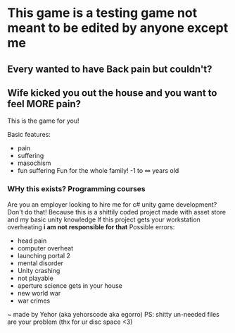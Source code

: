 # This game is a testing game not meant to be edited by anyone except me
## Every wanted to have Back pain but couldn't?
## Wife kicked you out the house and you want to feel MORE pain?
This is the game for you!

Basic features:
- pain
- suffering
- masochism
- fun suffering
Fun for the whole family! -1 to ∞ years old

### WHy this exists? Programming courses
Are you an employer looking to hire me for c# unity game development? Don't do that! Because this is a shittily coded project made with asset store and my basic unity knowledge
If this project gets your workstation overheating **i am not responsible for that**
Possible errors:
- head pain
- computer overheat
- launching portal 2
- mental disorder
- Unity crashing
- not playable
- aperture science gets in your house
- new world war
- war crimes

~ made by Yehor (aka yehorscode aka egorro)
PS: shitty un-needed files are your problem (thx for ur disc space <3)

